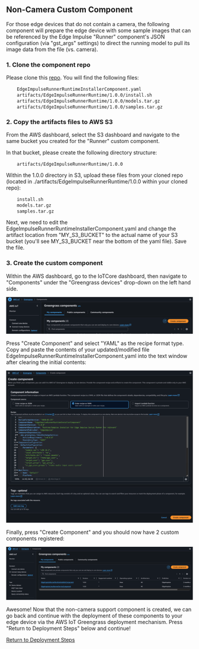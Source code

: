 ## Non-Camera Custom Component

For those edge devices that do not contain a camera, the following component will prepare the edge device with some sample images that can be referenced by the Edge Impulse "Runner" component's JSON configuration (via "gst\_args" settings) to direct the running model to pull its image data from the file (vs. camera). 

### 1. Clone the component repo

Please clone this [repo](https://github.com/edgeimpulse/aws-greengrass-reinvent2024). You will find the following files: 

		EdgeImpulseRunnerRuntimeInstallerComponent.yaml
		artifacts/EdgeImpulseRunnerRuntime/1.0.0/install.sh
		artifacts/EdgeImpulseRunnerRuntime/1.0.0/models.tar.gz
		artifacts/EdgeImpulseRunnerRuntime/1.0.0/samples.tar.gz
		
### 2. Copy the artifacts files to AWS S3

From the AWS dashboard, select the S3 dashboard and navigate to the same bucket you created for the "Runner" custom component. 

In that bucket, please create the following directory structure:

		artifacts/EdgeImpulseRunnerRuntime/1.0.0
		
Within the 1.0.0 directory in S3, upload these files from your cloned repo (located in ./artifacts/EdgeImpulseRunnerRuntime/1.0.0 within your cloned repo):

		install.sh
		models.tar.gz
		samples.tar.gz

Next, we need to edit the EdgeImpulseRunnerRuntimeInstallerComponent.yaml and change the artifact location from "MY_S3_BUCKET" to the actual name of your S3 bucket (you'll see MY_S3_BUCKET near the bottom of the yaml file). Save the file. 

### 3. Create the custom component

Within the AWS dashboard, go to the IoTCore dashboard, then navigate to "Components" under the "Greengrass devices" drop-down on the left hand side. 

![CreateComponent](GG_Create_NC_Component_1.png)

Press "Create Component" and select "YAML" as the recipe format type. Copy and paste the contents of your updated/modified file EdgeImpulseRunnerRuntimeInstallerComponent.yaml into the text window after clearing the initial contents:

![CreateComponent](GG_Create_NC_Component_2.png)

Finally, press "Create Component" and you should now have 2 custom components registered:

![CreateComponent](GG_Create_NC_Component_3.png)

Awesome!  Now that the non-camera support component is created, we can go back and continue with the deployment of these components to your edge device via the AWS IoT Greengrass deployment mechanism. Press "Return to Deployment Steps" below and continue!

[Return to Deployment Steps](../6_CustomComponentDeployment/CustomComponentDeployment.md)